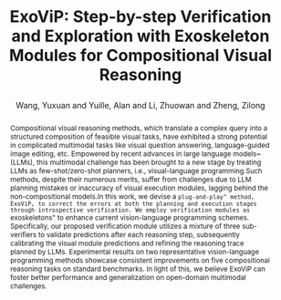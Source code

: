---
layout: pub
type: inproceedings
title: >
    ExoViP: Step-by-step Verification and Exploration with Exoskeleton Modules for Compositional Visual Reasoning
author: Wang, Yuxuan and Yuille, Alan and Li, Zhuowan and Zheng, Zilong
abbr: CoLM'24
correspondence: Li, Zhuowan and Zheng, Zilong
pdf: https://openreview.net/pdf?id=6U1FEKP7Ar
# pdf: https://aclanthology.org/2023.emnlp-main.334.pdf
# booktitle: The Conference on Empirical Methods in Natural Language Processing (EMNLP)
booktitle: CoLM
arxiv: > 
    2408.02210
code: https://github.com/bigai-nlco/ExoViP
year: 2024
selected: false
abstract: >
    Compositional visual reasoning methods, which translate a complex query into a structured composition of feasible visual tasks, have exhibited a strong potential in complicated multimodal tasks like visual question answering, language-guided image editing, etc. Empowered by recent advances in large language models~(LLMs), this multimodal challenge has been brought to a new stage by treating LLMs as few-shot/zero-shot planners, i.e., visual-language programming.Such methods, despite their numerous merits, suffer from challenges due to LLM planning mistakes or inaccuracy of visual execution modules, lagging behind the non-compositional models.In this work, we devise a ``plug-and-play" method, ExoViP, to correct the errors at both the planning and execution stages through introspective verification. We employ verification modules as ``exoskeletons" to enhance current vision-language programming schemes. Specifically, our proposed verification module utilizes a mixture of three sub-verifiers to validate predictions after each reasoning step, subsequently calibrating the visual module predictions and refining the reasoning trace planned by LLMs. Experimental results on two representative vision-language programming methods showcase consistent improvements on five compositional reasoning tasks on standard benchmarks. In light of this, we believe ExoViP can foster better performance and generalization on open-domain multimodal challenges.
bibtex: >
    @inproceedings{wang2024exovip,
        title={ExoViP: Step-by-step Verification and Exploration with Exoskeleton Modules for Compositional Visual Reasoning},
        author={Wang, Yuxuan and Yuille, Alan and Li, Zhuowan and Zheng Zilong},
        booktitle={The first Conference on Language Modeling (CoLM)},
        year={2024}
    }
---